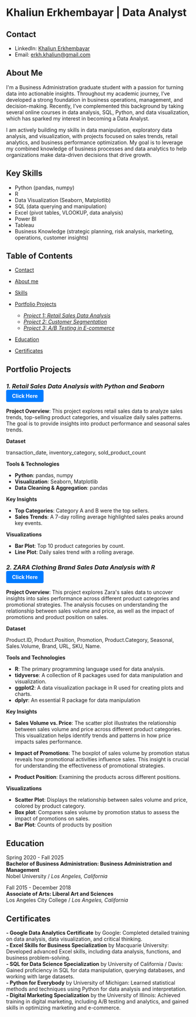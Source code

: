 # Khaliun Erkhembayar  | Data Analyst 
## Contact ##
- LinkedIn: [Khaliun Erkhembayar](https://www.linkedin.com/in/khaliunerkhembayar/) <br>
- Email: [erkh.khaliun@gmail.com](mailto:erkh.khaliun@gmail.com)
  
## About Me
I'm a Business Administration graduate student with a passion for turning data into actionable insights. Throughout my academic journey, I’ve developed a strong foundation in business operations, management, and decision-making. Recently, I’ve complemented this background by taking several online courses in data analysis, SQL, Python, and data visualization, which has sparked my interest in becoming a Data Analyst.

I am actively building my skills in data manipulation, exploratory data analysis, and visualization, with projects focused on sales trends, retail analytics, and business performance optimization. My goal is to leverage my combined knowledge of business processes and data analytics to help organizations make data-driven decisions that drive growth.

## Key Skills

* Python (pandas, numpy)
* R
* Data Visualization (Seaborn, Matplotlib)
* SQL (data querying and manipulation)
* Excel (pivot tables, VLOOKUP, data analysis)
* Power BI
* Tableau
* Business Knowledge (strategic planning, risk analysis, marketing, operations, customer insights)


## Table of Contents
- [Contact](https://github.com/Khaliun-beep/Data-Analysis-Portfolio/blob/main/README.md#contact)
- [About me](https://github.com/Khaliun-beep/Data-Analysis-Portfolio/blob/main/README.md#about-me)
- [Skills](https://github.com/Khaliun-beep/Data-Analysis-Portfolio/blob/main/README.md#key-skills)
- [Portfolio Projects](https://github.com/Khaliun-beep/Data-Analysis-Portfolio/blob/main/README.md#portfolia-projects)

    - *[Project 1: Retail Sales Data Analysis](https://github.com/Khaliun-beep/Projects/blob/main/retail-sales-data-analysis-2022.ipynb)*
    - *[Project 2: Customer Segmentation](#project-2-customer-segmentation)*
    - *[Project 3: A/B Testing in E-commerce](#project-3-ab-testing-in-e-commerce)*
- [Education](https://github.com/Khaliun-beep/Data-Analysis-Portfolio/blob/main/README.md#education)
- [Certificates](https://github.com/Khaliun-beep/Data-Analysis-Portfolio/blob/main/README.md#certificates)


## Portfolio Projects
  
 ### *1. Retail Sales Data Analysis with Python and Seaborn* <a href="https://github.com/Khaliun-beep/Projects/blob/main/retail-sales-data-analysis-2022.ipynb" target="_blank" style="display: inline-block; padding: 8px 16px; font-size: 14px; color: #fff; background-color: #007bff; text-align: center; text-decoration: none; border-radius: 4px;">Click Here</a>


**Project Overview**:
This project explores retail sales data to analyze sales trends, top-selling product categories, and visualize daily sales patterns. The goal is to provide insights into product performance and seasonal sales trends.

**Dataset**

transaction_date, inventory_category, sold_product_count

**Tools & Technologies**

- **Python**: pandas, numpy
- **Visualization**: Seaborn, Matplotlib
- **Data Cleaning & Aggregation**: pandas

**Key Insights**

- **Top Categories**: Category A and B were the top sellers.
- **Sales Trends**: A 7-day rolling average highlighted sales peaks around key events.

**Visualizations**

- **Bar Plot**: Top 10 product categories by count.
- **Line Plot**: Daily sales trend with a rolling average.

### *2. ZARA Clothing Brand Sales Data Analysis with R* <a href="https://github.com/Khaliun-beep/Projects/blob/main/retail-sales-data-analysis-2022.ipynb" target="_blank" style="display: inline-block; padding: 8px 16px; font-size: 14px; color: #fff; background-color: #007bff; text-align: center; text-decoration: none; border-radius: 4px;">Click Here</a>
   
**Project Overview**:
This project explores Zara's sales data to uncover insights into sales performance across different product categories and promotional strategies. The analysis focuses on understanding the relationship between sales volume and price, as well as the impact of promotions and product position on sales. 

**Dataset**

Product.ID, Product.Position, Promotion, Product.Category, Seasonal, Sales.Volume, Brand, URL, SKU, Name.

**Tools and Technologies**

- **R**: The primary programming language used for data analysis.
- **tidyverse**: A collection of R packages used for data manipulation and visualization.
- **ggplot2**: A data visualization package in R used for creating plots and charts.
- **dplyr**: An essential R package for data manipulation


**Key Insights** 

- **Sales Volume vs. Price**: The scatter plot illustrates the relationship between sales volume and price across different product categories. This visualization helps identify trends and patterns in how price impacts sales performance. <br>

- **Impact of Promotions**: The boxplot of sales volume by promotion status reveals how promotional activities influence sales. This insight is crucial for understanding the effectiveness of promotional strategies.

- **Product Position**: Examining the products across different positions.

**Visualizations**

- **Scatter Plot**: Displays the relationship between sales volume and price, colored by product category.
- **Box plot**: Compares sales volume by promotion status to assess the impact of promotions on sales.
- **Bar Plot**: Counts of products by position 


## Education
Spring 2020 - Fall 2025 <br>
****Bachelor of Business Administration: Business Administration and Management**** <br>
Nobel University / *Los Angeles, California* <br>

Fall 2015 - December 2018 <br>
**Associate of Arts: Liberal Art and Sciences** <br>
Los Angeles City College / *Los Angeles, California* 

## Certificates
**- Google Data Analytics Certificate** by Google: Completed detailed training on data analysis, data visualization, and critical thinking. <br>
**- Excel Skills for Business Specialization** by Macquarie University: Developed advanced Excel skills, including data analysis, functions, and business problem-solving. <br>
**- SQL for Data Science Specialization** by University of California / Davis: Gained proficiency in SQL for data manipulation, querying databases, and working with large datasets. <br>
**- Python for Everybody** by University of Michigan: Learned statistical methods and techniques using Python for data analysis and interpretation. <br>
**- Digital Marketing Specialization** by the University of Illinois: Achieved training in digital marketing, including A/B testing and analytics, and gained skills in optimizing marketing and e-commerce.

